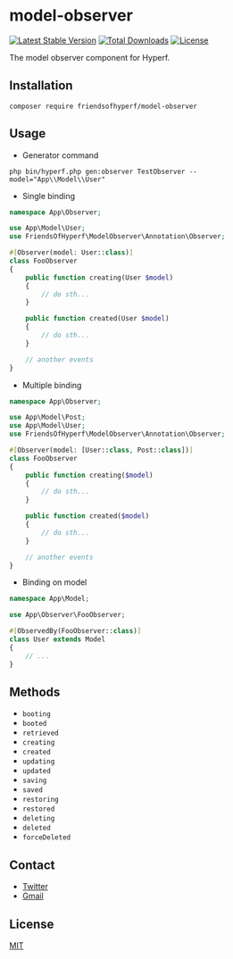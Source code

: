 # model-observer

[![Latest Stable Version](https://img.shields.io/packagist/v/friendsofhyperf/model-observer)](https://packagist.org/packages/friendsofhyperf/model-observer)
[![Total Downloads](https://img.shields.io/packagist/dt/friendsofhyperf/model-observer)](https://packagist.org/packages/friendsofhyperf/model-observer)
[![License](https://img.shields.io/packagist/l/friendsofhyperf/model-observer)](https://github.com/friendsofhyperf/model-observer)

The model observer component for Hyperf.

## Installation

```shell
composer require friendsofhyperf/model-observer
```

## Usage

- Generator command

```shell
php bin/hyperf.php gen:observer TestObserver --model="App\\Model\\User"
```

- Single binding

```php
namespace App\Observer;

use App\Model\User;
use FriendsOfHyperf\ModelObserver\Annotation\Observer;

#[Observer(model: User::class)]
class FooObserver
{
    public function creating(User $model)
    {
        // do sth...
    }

    public function created(User $model)
    {
        // do sth...
    }

    // another events
}
```

- Multiple binding

```php
namespace App\Observer;

use App\Model\Post;
use App\Model\User;
use FriendsOfHyperf\ModelObserver\Annotation\Observer;

#[Observer(model: [User::class, Post::class])]
class FooObserver
{
    public function creating($model)
    {
        // do sth...
    }

    public function created($model)
    {
        // do sth...
    }

    // another events
}
```

- Binding on model

```php
namespace App\Model;

use App\Observer\FooObserver;

#[ObservedBy(FooObserver::class)]
class User extends Model
{
    // ...
}
```

## Methods

- `booting`
- `booted`
- `retrieved`
- `creating`
- `created`
- `updating`
- `updated`
- `saving`
- `saved`
- `restoring`
- `restored`
- `deleting`
- `deleted`
- `forceDeleted`

## Contact

- [Twitter](https://twitter.com/huangdijia)
- [Gmail](mailto:huangdijia@gmail.com)

## License

[MIT](LICENSE)
